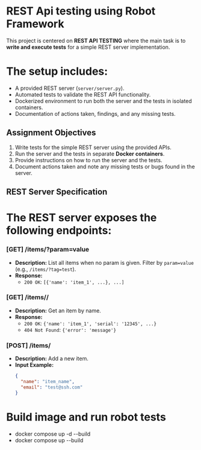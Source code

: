 # REST Api testing using Robot Framework


This project is centered on **REST API TESTING** where the main task is to **write and execute tests** for a simple REST server implementation.  

# The setup includes:
- A provided REST server (`server/server.py`).
- Automated tests to validate the REST API functionality.
- Dockerized environment to run both the server and the tests in isolated containers.
- Documentation of actions taken, findings, and any missing tests.

## Assignment Objectives

1. Write tests for the simple REST server using the provided APIs.
2. Run the server and the tests in separate **Docker containers**.
3. Provide instructions on how to run the server and the tests.
4. Document actions taken and note any missing tests or bugs found in the server.

## REST Server Specification

# The REST server exposes the following endpoints:

### **[GET] /items/?param=value**
- **Description:** List all items when no param is given. Filter by `param=value` (e.g., `/items/?tag=test`).
- **Response:**
  - `200 OK`: `[{'name': 'item_1', ...}, ...]`

### **[GET] /items/<name>/**
- **Description:** Get an item by name.
- **Response:**
  - `200 OK`: `{'name': 'item_1', 'serial': '12345', ...}`
  - `404 Not Found`: `{'error': 'message'}`

### **[POST] /items/**
- **Description:** Add a new item.
- **Input Example:**
  ```json
  {
    "name": "item_name",
    "email": "test@ssh.com"
  }

# Build image and run robot tests
 - docker compose up -d --build
 - docker compose up --build
